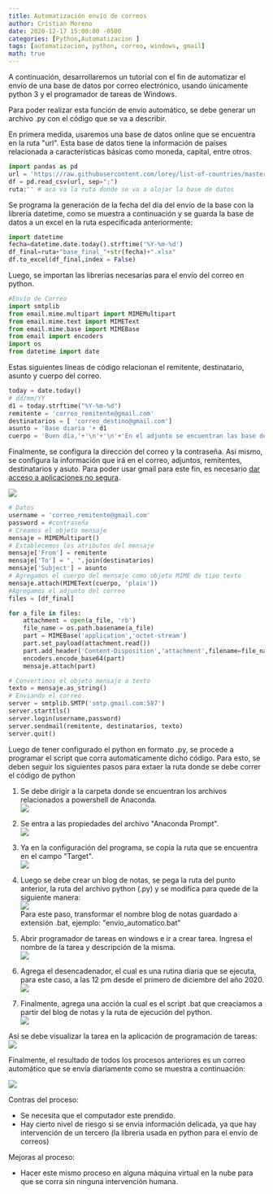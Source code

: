 ```yaml
---
title: Automatización envío de correos 
author: Cristian Moreno
date: 2020-12-17 15:00:00 -0500
categories: [Python,Automatizacion ]
tags: [automatizacion, python, correo, windows, gmail]
math: true
---
```


A continuación, desarrollaremos un tutorial con el fin de automatizar el envío de una base de datos por correo electrónico, usando únicamente python 3 y el programador de tareas de Windows.

Para poder realizar esta función de envío automático, se debe generar un archivo .py con el código que se va a describir.

En primera medida, usaremos una base de datos online que se encuentra en la ruta "url". Esta base de datos tiene la información de países relacionada a características básicas como moneda, capital, entre otros.


```python
import pandas as pd
url = 'https://raw.githubusercontent.com/lorey/list-of-countries/master/csv/countries.csv'
df = pd.read_csv(url, sep=";")
ruta:'' # aca va la ruta donde se va a alojar la base de datos
```

Se programa la generación de la fecha del día del envío de la base con la librería datetime, como se muestra a continuación y se guarda la base de datos a un excel en la ruta especificada anteriormente:

```python
import datetime
fecha=datetime.date.today().strftime('%Y-%m-%d')
df_final=ruta+"base_final_"+str(fecha)+".xlsx"
df.to_excel(df_final,index = False)
```

Luego, se importan las librerías necesarias para el envío del correo en python.

```python
#Envío de Correo
import smtplib
from email.mime.multipart import MIMEMultipart
from email.mime.text import MIMEText
from email.mime.base import MIMEBase
from email import encoders
import os
from datetime import date
```

Estas siguientes líneas de código relacionan el remitente, destinatario, asunto y cuerpo del correo.

```python
today = date.today()
# dd/mm/YY
d1 = today.strftime("%Y-%m-%d")
remitente = 'correo_remitente@gmail.com'
destinatarios = [ 'correo_destino@gmail.com']
asunto = 'Base diaria '+ d1
cuerpo = 'Buen día,'+'\n'+'\n'+'En el adjunto se encuentran las base del día de hoy.'+'\n'+'\n'+' Quedo atento a tus comentarios.'
```

Finalmente, se configura la dirección del correo y la contraseña. Así mismo, se configura la información que irá en el correo, adjuntos, remitentes, destinatarios y asuto.
Para poder usar gmail para este fin, es necesario [dar acceso a aplicaciones no segura](https://docs.rocketbot.co/?p=1567).

![ ](/assets/img/2020-12-14-automatizacion-envio-correos/paso_gmail.PNG)

```python
# Datos
username = 'correo_remitente@gmail.com'
password = #contraseña
# Creamos el objeto mensaje
mensaje = MIMEMultipart()
# Establecemos los atributos del mensaje
mensaje['From'] = remitente
mensaje['To'] = ", ".join(destinatarios)
mensaje['Subject'] = asunto
# Agregamos el cuerpo del mensaje como objeto MIME de tipo texto
mensaje.attach(MIMEText(cuerpo, 'plain'))
#Agregamos el adjunto del correo
files = [df_final]

for a_file in files:
    attachment = open(a_file, 'rb')
    file_name = os.path.basename(a_file)
    part = MIMEBase('application','octet-stream')
    part.set_payload(attachment.read())
    part.add_header('Content-Disposition','attachment',filename=file_name)
    encoders.encode_base64(part)
    mensaje.attach(part)

# Convertimos el objeto mensaje a texto
texto = mensaje.as_string()
# Enviando el correo
server = smtplib.SMTP('smtp.gmail.com:587')
server.starttls()
server.login(username,password)
server.sendmail(remitente, destinatarios, texto)
server.quit()
```

Luego de tener configurado el python en formato .py, se procede a programar el script que corra automaticamente dicho código. Para esto, se deben seguir los siguientes pasos para extaer la ruta donde se debe correr el código de python

1. Se debe dirigir a la carpeta donde se encuentran los archivos relacionados a powershell de Anaconda. <br />
![ ](/assets/img/2020-12-14-automatizacion-envio-correos/paso_1_link_python.png)

2. Se entra a las propiedades del archivo "Anaconda Prompt". <br />
![ ](/assets/img/2020-12-14-automatizacion-envio-correos/paso_2_link_python.png)

3. Ya en la configuración del programa, se copia la ruta que se encuentra en el campo "Target". <br />
![ ](/assets/img/2020-12-14-automatizacion-envio-correos/paso_3_link_python.png)

4. Luego se debe crear un blog de notas, se pega la ruta del punto anterior, la ruta del archivo python (.py) y se modifica para quede de la siguiente manera: <br />
![ ](/assets/img/2020-12-14-automatizacion-envio-correos/paso4_bat.PNG) <br />
Para este paso, transformar el nombre blog de notas guardado a extensión .bat, ejemplo: "envio_automatico.bat"

5. Abrir programador de tareas en windows e ir a crear tarea. Ingresa el nombre de la tarea y descripción de la misma. <br />
![ ](/assets/img/2020-12-14-automatizacion-envio-correos/paso5_task.PNG)

6. Agrega el desencadenador, el cual es una rutina diaria que se ejecuta, para este caso, a las 12 pm desde el primero de diciembre del año 2020. <br />
![ ](/assets/img/2020-12-14-automatizacion-envio-correos/paso6_desencadenador.PNG) <br />

7. Finalmente, agrega una acción la cual es el script .bat que creaciamos a partir del blog de notas y la ruta de ejecución del python. <br />
![ ](/assets/img/2020-12-14-automatizacion-envio-correos/paso7_action.PNG) <br />

Así se debe visualizar la tarea en la aplicación de programación de tareas:
![ ](/assets/img/2020-12-14-automatizacion-envio-correos/paso_final.PNG) <br />

Finalmente, el resultado de todos los procesos anteriores es un correo automático que se envía diariamente como se muestra a continuación:

![ ](/assets/img/2020-12-14-automatizacion-envio-correos/correo.PNG)

Contras del proceso:

- Se necesita que el computador este prendido.
- Hay cierto nivel de riesgo si se envia información delicada, ya que hay intervención de un tercero (la libreria usada en python para el envío de correos)

Mejoras al proceso:

- Hacer este mismo proceso en alguna máquina virtual en la nube para que se corra sin ninguna intervención humana.
